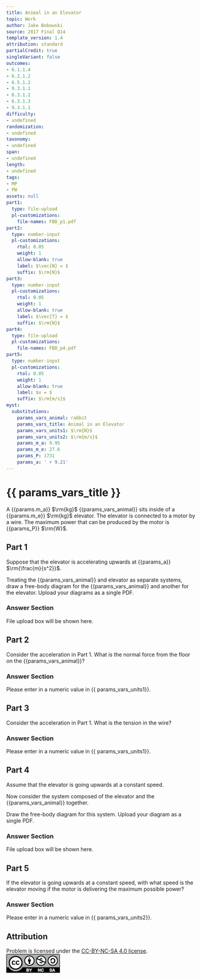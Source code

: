```yaml
---
title: Animal in an Elevator
topic: Work
author: Jake Bobowski
source: 2017 Final Q14
template_version: 1.4
attribution: standard
partialCredit: true
singleVariant: false
outcomes:
- 6.1.1.4
- 6.2.1.2
- 6.5.1.2
- 9.3.1.1
- 6.3.1.2
- 6.3.1.3
- 9.3.1.1
difficulty:
- undefined
randomization:
- undefined
taxonomy:
- undefined
span:
- undefined
length:
- undefined
tags:
- MP
- PW
assets: null
part1:
  type: file-upload
  pl-customizations:
    file-names: FBD_p1.pdf
part2:
  type: number-input
  pl-customizations:
    rtol: 0.05
    weight: 1
    allow-blank: true
    label: $\vec{N} = $
    suffix: $\rm{N}$
part3:
  type: number-input
  pl-customizations:
    rtol: 0.05
    weight: 1
    allow-blank: true
    label: $\vec{T} = $
    suffix: $\rm{N}$
part4:
  type: file-upload
  pl-customizations:
    file-names: FBD_p4.pdf
part5:
  type: number-input
  pl-customizations:
    rtol: 0.05
    weight: 1
    allow-blank: true
    label: $v = $
    suffix: $\rm{m/s}$
myst:
  substitutions:
    params_vars_animal: rabbit
    params_vars_title: Animal in an Elevator
    params_vars_units1: $\rm{N}$
    params_vars_units2: $\rm{m/s}$
    params_m_a: 9.95
    params_m_e: 27.6
    params_P: 1731
    params_a: ' + 9.21'
---
```

# {{ params_vars_title }}
A {{params.m_a}} $\rm{kg}$ {{params_vars_animal}} sits inside of a {{params.m_e}} $\rm{kg}$ elevator. The elevator is connected to a motor by a wire. The maximum power that can be produced by the motor is {{params_P}} $\rm{W}$.

## Part 1

Suppose that the elevator is accelerating upwards at {{params_a}} $\rm{\frac{m}{s^2}}$.

Treating the {{params_vars_animal}} and elevator as separate systems, draw a free-body diagram for the {{params_vars_animal}} and another for the elevator. Upload your diagrams as a single PDF.

### Answer Section

File upload box will be shown here.

## Part 2

Consider the acceleration in Part 1. What is the normal force from the floor on the {{params_vars_animal}}?

### Answer Section

Please enter in a numeric value in {{ params_vars_units1}}.

## Part 3

Consider the acceleration in Part 1. What is the tension in the wire?

### Answer Section

Please enter in a numeric value in {{ params_vars_units1}}.

## Part 4

Assume that the elevator is going upwards at a constant speed.

Now consider the system composed of the elevator and the {{params_vars_animal}} together.

Draw the free-body diagram for this system. Upload your diagram as a single PDF.

### Answer Section

File upload box will be shown here.

## Part 5

If the elevator is going upwards at a constant speed, with what speed is the elevator moving if the motor is delivering the maximum possible power?

### Answer Section

Please enter in a numeric value in {{ params_vars_units2}}.

## Attribution

Problem is licensed under the [CC-BY-NC-SA 4.0 license](https://creativecommons.org/licenses/by-nc-sa/4.0/).<br> ![The Creative Commons 4.0 license requiring attribution-BY, non-commercial-NC, and share-alike-SA license.](https://raw.githubusercontent.com/firasm/bits/master/by-nc-sa.png)